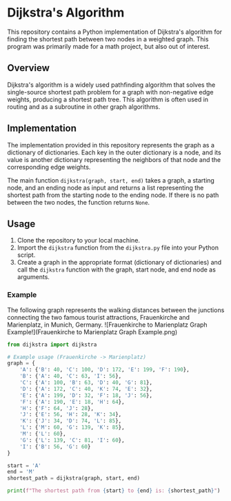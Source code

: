# Dijkstra's Algorithm

This repository contains a Python implementation of Dijkstra's algorithm for finding the shortest path between two nodes in a weighted graph.
This program was primarily made for a math project, but also out of interest.

## Overview

Dijkstra's algorithm is a widely used pathfinding algorithm that solves the single-source shortest path problem for a graph with non-negative edge weights, producing a shortest path tree. This algorithm is often used in routing and as a subroutine in other graph algorithms.

## Implementation

The implementation provided in this repository represents the graph as a dictionary of dictionaries. Each key in the outer dictionary is a node, and its value is another dictionary representing the neighbors of that node and the corresponding edge weights.

The main function `dijkstra(graph, start, end)` takes a graph, a starting node, and an ending node as input and returns a list representing the shortest path from the starting node to the ending node. If there is no path between the two nodes, the function returns `None`.

## Usage

1. Clone the repository to your local machine.
2. Import the `dijkstra` function from the `dijkstra.py` file into your Python script.
3. Create a graph in the appropriate format (dictionary of dictionaries) and call the `dijkstra` function with the graph, start node, and end node as arguments.

### Example

The following graph represents the walking distances between the junctions connecting the two famous tourist attractions, Frauenkirche and Marienplatz, in Munich, Germany.
![Frauenkirche to Marienplatz Graph Example!](Frauenkirche to Marienplatz Graph Example.png)

```python
from dijkstra import dijkstra

# Example usage (Frauenkirche -> Marienplatz)
graph = {
    'A': {'B': 40, 'C': 100, 'D': 172, 'E': 199, 'F': 190},
    'B': {'A': 40, 'C': 63, 'I': 56},
    'C': {'A': 100, 'B': 63, 'D': 40, 'G': 81},
    'D': {'A': 172, 'C': 40, 'K': 74, 'E': 32},
    'E': {'A': 199, 'D': 32, 'F': 18, 'J': 56},
    'F': {'A': 190, 'E': 18, 'H': 64},
    'H': {'F': 64, 'J': 28},
    'J': {'E': 56, 'H': 28, 'K': 34},
    'K': {'J': 34, 'D': 74, 'L': 85},
    'L': {'M': 60, 'G': 139, 'K': 85},
    'M': {'L': 60},
    'G': {'L': 139, 'C': 81, 'I': 60},
    'I': {'B': 56, 'G': 60}
}

start = 'A'
end = 'M'
shortest_path = dijkstra(graph, start, end)

print(f"The shortest path from {start} to {end} is: {shortest_path}")
